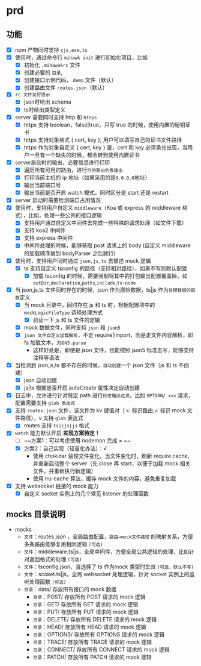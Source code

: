# prd

## 功能

- [x] npm 产物同时支持 `cjs,esm,ts`
- [x] 使用时，通过命令行 `mihawk init` 进行初始化项目，比如
  - [x] 初始化 `.mihawakrc` 文件
  - [x] 创建必要的 `目录`,
  - [x] 创建接口示例代码， `demo` 文件（默认）
  - [x] 创建路由文件 `routes.json`（默认）
- [x] `rc 文件友好提示`
  - [x] json时给出 schema
  - [x] ts时给出类型定义
- [x] server 需要同时支持 http 和 `https`
  - [x] https 支持 boolean，false|true，只写 true 的时候，使用内置的秘钥证书
  - [x] https 支持对象格式 { cert, key }; 用户可以填写自己的证书文件路径
  - [x] https 作为对象自定义 { cert, key } 是，cert 和 key 必须承兑出现，当用户一旦有一个缺失的时候，都会转到使用内置证书
- [x] server启动时的输出，必要信息进行打印
  - [x] 遍历所有可用的路由，进行`可用路由列表输出`
  - [x] 打印当前主机的 ip 地址（如果采用的是`0.0.0.0`地址）
  - [x] 输出当前端口号
  - [x] 输出当前是否开启 watch 模式，同时区分是 start 还是 restart
- [x] server 启动时需要检测端口占用情况
- [x] 使用时，支持用户自定义 `middleware`（Koa 或 express 的 middleware 格式），比如，处理一些公共的接口逻辑
  - [x] 支持用户通过自定义中间件去完成一些特殊的请求处理（如文件下载）
  - [x] 支持 koa2 中间件
  - [x] 支持 express 中间件
  - [x] 中间件处理的时候，能够获取 post 请求上的 body (自定义 middleware 的加载顺序放到 bodyParser 之后就行)
- [x] 使用时，支持用户同时通过 `json,js,ts` 去描述 mock 逻辑
  - [x] ts 支持自定义 tsconfig 的路径（支持相对路径），如果不写则默认配置
    - [x] 加载 tsconfig 的时候，需要强制将其中的打包输出配置覆盖掉，如 `outDir`,`declaration`,`paths`,`include`,`ts-node`
- [x] 当 json,js,ts 文件同时存在的时候，json 作为原始数据，ts|js 作为`处理数据的函数`定义
  - [x] 当 mock 目录中，同时存在 js 和 ts 时，根据配置项中的 `mockLogicFileType` 选择处理方式
    - [x] 验证一下 js 和 ts 文件的逻辑
  - [x] mock 数据文件，同时支持 `json` 和 `json5`
  - [x] `json 文件自定义加载解析`，不走 require|import，而是走文件内容解析，即 fs 加载文本，`JSON5.parse`
    - 这样好处是，即便是 json 文件，也能按照 json5 标准去写，能够支持注释等语法
- [x] 当检测到 json,js,ts 都不存在的时候，`自动创建`一个 json 文件（js 和 ts 不创建）
  - [x] json 自动创建
  - [x] js|ts 根据是否开启 autoCreate 属性决定自动创建
- [x] 日志中，允许进行针对特定 path 进行`日志输出过滤`，比如 `OPTION/ xxx` 请求，配置需要支持 `glob 表达式`
- [x] 支持 `routes.json` 文件，该文件为 kv 键值对（ `k`: 标识路由,`v`: 标识 mock 文件路径），v 支持 `glob` 表达式
  - [x] routes 支持 `ts|cjs|js` 格式
- [x] `watch` 能力默认开启 **实现方案待定！**
  - [ ] ~~方案1：可以考虑使用 nodemon 完成 × ~~
  - [x] 方案2：自己实现（轻量化办法）：√
    - 使用 chokidar 监控文件变化，当文件变化时，刷新 require.cache, 并重新启动整个 server（先 close 再 start，以便于加载 mock 相关文件，并重新执行新逻辑）
    - 使用 lru-cache 算法，缓存 mock 文件的内容，避免重复加载
- [x] 支持 websocket 链接的 mock 能力
  - [x] 自定义 socket 实例上的几个常见 listener 的处理函数

## mocks 目录说明

- mocks
  - `文件`：routes.json ，全局路由配置，`路由→mock文件路径` 的映射关系，方便多条路由能够复用相同逻辑 `(可选)`
  - `文件`：middleware.ts|js，全局中间件，方便全局公共逻辑的处理，比如针对返回格式的处理 `(可选)`
  - `文件`：tsconfig.json，当选择了 ts 作为mock 类型时生效 `(可选，默认不写)`
  - `文件`：scoket.ts|js，全局 websocket 处理逻辑，针对 socket 实例上的监听处理函数 `(可选)`
  - `目录`：data/ 存放所有接口的 mock 数据
    - `目录`：POST/ 存放所有 POST 请求的 mock 逻辑
    - `目录`：GET/ 存放所有 GET 请求的 mock 逻辑
    - `目录`：PUT/ 存放所有 PUT 请求的 mock 逻辑
    - `目录`：DELETE/ 存放所有 DELETE 请求的 mock 逻辑
    - `目录`：HEAD/ 存放所有 HEAD 请求的 mock 逻辑
    - `目录`：OPTIONS/ 存放所有 OPTIONS 请求的 mock 逻辑
    - `目录`：TRACE/ 存放所有 TRACE 请求的 mock 逻辑
    - `目录`：CONNECT/ 存放所有 CONNECT 请求的 mock 逻辑
    - `目录`：PATCH/ 存放所有 PATCH 请求的 mock 逻辑
